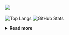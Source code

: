![](https://komarev.com/ghpvc/?username=chck&color=blueviolet)

<p align="left"> 
  <img alt="Top Langs" align="center" height="150" src="https://github-readme-stats-nine-umber-51.vercel.app/api/top-langs/?username=chck&layout=compact&count_private=true&show_icons=true&show_icons=true&theme=buefy" />
  <img alt="GitHub Stats" align="center" height="150" src="https://github-readme-stats-nine-umber-51.vercel.app/api?username=chck&count_private=true&show_icons=true&show_icons=true&theme=buefy" />
</p>

<details>
  <summary><b>Read more</b></summary>
  <br>

  <!--START_SECTION:waka-->
**🐱 My GitHub Data** 

> 📦 74.7 kB Used in GitHub's Storage 
 > 
> 🏆 790 Contributions in the Year 2023
 > 
> 💼 Opted to Hire
 > 
> 📜 134 Public Repositories 
 > 
> 🔑 19 Private Repositories 
 > 
**I'm a Night 🦉** 

```text
🌞 Morning                1299 commits        ████░░░░░░░░░░░░░░░░░░░░░   15.89 % 
🌆 Daytime                2101 commits        ██████░░░░░░░░░░░░░░░░░░░   25.70 % 
🌃 Evening                2248 commits        ███████░░░░░░░░░░░░░░░░░░   27.50 % 
🌙 Night                  2528 commits        ████████░░░░░░░░░░░░░░░░░   30.92 % 
```
📅 **I'm Most Productive on Monday** 

```text
Monday                   1802 commits        ██████░░░░░░░░░░░░░░░░░░░   22.04 % 
Tuesday                  1685 commits        █████░░░░░░░░░░░░░░░░░░░░   20.61 % 
Wednesday                1186 commits        ████░░░░░░░░░░░░░░░░░░░░░   14.51 % 
Thursday                 1488 commits        █████░░░░░░░░░░░░░░░░░░░░   18.20 % 
Friday                   820 commits         ███░░░░░░░░░░░░░░░░░░░░░░   10.03 % 
Saturday                 409 commits         █░░░░░░░░░░░░░░░░░░░░░░░░   05.00 % 
Sunday                   786 commits         ██░░░░░░░░░░░░░░░░░░░░░░░   09.61 % 
```


📊 **This Week I Spent My Time On** 

```text
💬 Programming Languages: 
Other                    31 hrs 16 mins      ███████████████████████░░   93.39 % 
Markdown                 1 hr 45 mins        █░░░░░░░░░░░░░░░░░░░░░░░░   05.25 % 
TypeScript               16 mins             ░░░░░░░░░░░░░░░░░░░░░░░░░   00.81 % 
JSON                     4 mins              ░░░░░░░░░░░░░░░░░░░░░░░░░   00.23 % 
ActionScript 3           2 mins              ░░░░░░░░░░░░░░░░░░░░░░░░░   00.11 % 

🔥 Editors: 
Chrome                   31 hrs 16 mins      ███████████████████████░░   93.39 % 
Obsidian                 1 hr 45 mins        █░░░░░░░░░░░░░░░░░░░░░░░░   05.25 % 
WebStorm                 16 mins             ░░░░░░░░░░░░░░░░░░░░░░░░░   00.81 % 
Neovim                   10 mins             ░░░░░░░░░░░░░░░░░░░░░░░░░   00.50 % 
CLion                    1 min               ░░░░░░░░░░░░░░░░░░░░░░░░░   00.06 % 
```

**I Mostly Code in Python** 

```text
Python                   41 repos            ████████░░░░░░░░░░░░░░░░░   32.80 % 
Jupyter Notebook         20 repos            ████░░░░░░░░░░░░░░░░░░░░░   16.00 % 
Rust                     7 repos             █░░░░░░░░░░░░░░░░░░░░░░░░   05.60 % 
Shell                    3 repos             █░░░░░░░░░░░░░░░░░░░░░░░░   02.40 % 
Astro                    1 repo              ░░░░░░░░░░░░░░░░░░░░░░░░░   00.80 % 
```



**Timeline**

![Lines of Code chart](https://raw.githubusercontent.com/chck/chck/main/assets/bar_graph.png)


 Last Updated on 2023-10-09 01:22 UTC
<!--END_SECTION:waka-->
</details>

